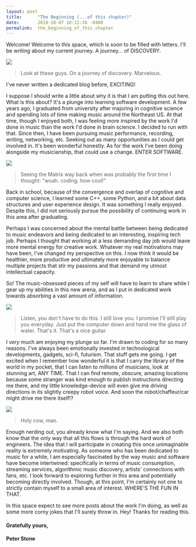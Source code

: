 ```yaml
---
layout: post
title:      "The Beginning (...of this chapter)"
date:       2018-10-07 18:12:36 -0400
permalink:  the_beginning_of_this_chapter
---
```



Welcome! Welcome to this space, which is soon to be filled with letters. I'll be writing about my current journey. A journey... of DISCOVERY. 

![](https://imgur.com/cHak7XF.jpg)
> Look at these guys. On a journey of discovery. Marvelous.

I've never written a dedicated blog before, EXCITING!

I suppose I should write a little about why it is that I am putting this out here. What is this about? It's a plunge into learning software development. A few years ago, I graduated from university after majoring in cognitive science and spending lots of time making music around the Northeast US. At that time, though I enjoyed both, I was feeling more inspired by the work I'd done in music than the work I'd done in brain science. I decided to run with that. Since then, I have been pursuing music performance, recording, writing, networking, etc. Seeking out as many opportunities as I could get involved in. It's been wonderful honestly. As for the work I've been doing alongside my musicianship, that could use a change. ENTER SOFTWARE.

![](https://i.imgur.com/QWXMoV0.jpg)
> Seeing the Matrix way back when was probably the first time I thought: "woah. coding. how cool!"

Back in school, because of the convergence and overlap of cognitive and computer science, I learned some C++, some Python, and a bit about data structures and user experience design. It was something I really enjoyed. Despite this, I did not seriously pursue the possibility of continuing work in this area after graduating. 

Perhaps I was concerned about the mental battle between being dedicated to music endeavors and being dedicated to an interesting, inspiring tech job. Perhaps I thought that working at a less demanding day job would leave more mental energy for creative work. Whatever my real motivations may have been, I've changed my perspective on this. I now think it would be healthier, more productive and ultimately more enjoyable to balance multiple projects that stir my passions and that demand my utmost intellectual capacity.

So! The music-obsessed pieces of my self will have to learn to share while I gear up my abilities in this new arena, and as I put in dedicated work towards absorbing a vast amount of information. 
   


![](https://i.imgur.com/PaIf0Cv.jpg)
> Listen, you don't have to do this. I still love you. I promise I'll still play you everyday. Just put the computer down and hand me the glass of water. That's it. That's a nice guitar.

I *very* much am enjoying my plunge so far. I'm drawn to coding for so many reasons. I've always been emotionally invested in technological developments, gadgets, sci-fi, futurism. That stuff gets me going. I get excited when I remember how wonderful it is that I carry the library of the world in my pocket, that I can listen to millions of musicians, look at stunning art, ANY TIME. That I can find remote, obscure, amazing locations because some stranger was kind enough to publish instructions directing me there, and my little knowledge-device will even give me driving directions in its slightly creepy robot voice. And soon the robot/chaffeur/car might drive me there itself!?

![](https://i.imgur.com/h47h2Li.jpg)
> Holy cow, man.

Enough nerding out, you already know what I'm saying. And we also both know that the only way that all this flows is through the hard work of engineers. The idea that I will participate in creating this once unimaginable reality is extremely motivating. As someone who has been dedicated to music for a while, I am especially fascinated by the way music and software have become intertwined: specifically in terms of music consumption, streaming services, algorithmic music discovery, artists' connections with fans, etc. I look forward to exploring further in this area and potentially becoming directly involved. Though, at this point, I'm certainly not one to strictly contain myself to a small area of interest. WHERE'S THE FUN IN THAT.

In this space expect to see more posts about the work I'm doing, as well as some more corny jokes that I'll surely throw in. Hey! Thanks for reading this.

#### Gratefully yours, 
#### Peter Stone
 
